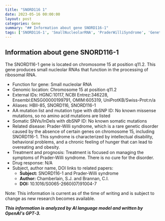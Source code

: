 ```yaml
---
title: "SNORD116 1"
date: 2023-05-16 00:00:00
layout: post
categories: Gene
summary: "## Information about gene SNORD116-1"
tags: ['SNORD116-1', 'SmallNucleolarRNA', 'PraderWilliSyndrome', 'GeneticDisorder', 'Chromosome15', 'RibosomalRNA', 'IntellectualDisability', 'BehavioralProblems']
---
```


## Information about gene SNORD116-1
The SNORD116-1 gene is located on chromosome 15 at position q11.2. This gene produces small nucleolar RNAs that function in the processing of ribosomal RNA. 

- Function for gene: Small nucleolar RNA
- Genomic location: Chromosome 15 at position q11.2
- External IDs: HGNC:10117, NCBI Entrez:346228, Ensembl:ENSG00000199791, OMIM:605319, UniProtKB/Swiss-Prot:n/a
- Aliases: HBII-85, SNORD116, SNORD116-1
- AA mutation list and mutation type with dbSNP ID: No known missense mutations, so no amino acid mutations are listed
- Somatic SNVs/InDels with dbSNP ID: No known somatic mutations
- Related disease: Prader-Willi syndrome, which is a rare genetic disorder caused by the absence of certain genes on chromosome 15, including SNORD116-1. This syndrome is characterized by intellectual disability, behavioral problems, and a chronic feeling of hunger that can lead to overeating and obesity.
- Treatment and prognosis: Treatment is focused on managing the symptoms of Prader-Willi syndrome. There is no cure for the disorder.
- Drug response: N/A
- Subject, author name, DOI links to related papers:
  - **Subject:** SNORD116-1 and Prader-Willi syndrome
  - **Author:** Chamberlain, S.J. and Brannan, C.I.
  - **DOI:** 10.1016/S0065-2660(07)91004-7

Note: This information is current as of the time of writing and is subject to change as new research becomes available.

**_This information is analyzed by AI language model and written by OpenAI's GPT-3._**